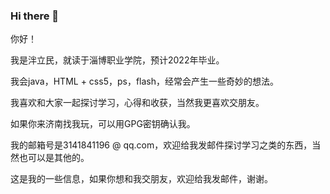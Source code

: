 ### Hi there 👋

<!--
**panlimin-plm/panlimin-plm** is a ✨ _special_ ✨ repository because its `README.md` (this file) appears on your GitHub profile.

Here are some ideas to get you started:

- 🔭 I’m currently working on ...
- 🌱 I’m currently learning ...
- 👯 I’m looking to collaborate on ...
- 🤔 I’m looking for help with ...
- 💬 Ask me about ...
- 📫 How to reach me: ...
- 😄 Pronouns: ...
- ⚡ Fun fact: ...
-->
你好！

我是泮立民，就读于淄博职业学院，预计2022年毕业。

我会java，HTML + css5，ps，flash，经常会产生一些奇妙的想法。

我喜欢和大家一起探讨学习，心得和收获，当然我更喜欢交朋友。

如果你来济南找我玩，可以用GPG密钥确认我。

我的邮箱号是3141841196 @ qq.com，欢迎给我发邮件探讨学习之类的东西，当然也可以是其他的。

这是我的一些信息，如果你想和我交朋友，欢迎给我发邮件，谢谢。
